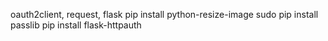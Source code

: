 oauth2client, request, flask
pip install python-resize-image
sudo pip install passlib
pip install flask-httpauth
